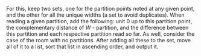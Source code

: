 For this, keep two sets, one for the partition points noted at any given point, and the other for all the unique widths (a set to avoid duplicates). When reading a given partition, add the following: unit 0 up to this partition point, the complementary distance of *W* - partition, and the difference between this partition and each respective partition read so far. As well, consider the case of the room with no partitions. After adding all these to the set, move all of it to a list, sort that list in ascending order, and output it.
